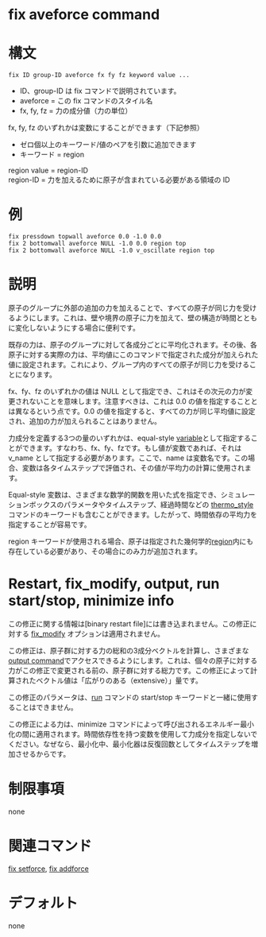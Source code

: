# fix aveforce command

# 構文
```
fix ID group-ID aveforce fx fy fz keyword value ...
```
- ID、group-ID は fix コマンドで説明されています。
- aveforce = この fix コマンドのスタイル名
- fx, fy, fz = 力の成分値（力の単位）

fx, fy, fz のいずれかは変数にすることができます（下記参照）

- ゼロ個以上のキーワード/値のペアを引数に追加できます
- キーワード = region

region value = region-ID  
region-ID = 力を加えるために原子が含まれている必要がある領域の ID

# 例
```
fix pressdown topwall aveforce 0.0 -1.0 0.0
fix 2 bottomwall aveforce NULL -1.0 0.0 region top
fix 2 bottomwall aveforce NULL -1.0 v_oscillate region top
```

# 説明
原子のグループに外部の追加の力を加えることで、すべての原子が同じ力を受けるようにします。これは、壁や境界の原子に力を加えて、壁の構造が時間とともに変化しないようにする場合に便利です。

既存の力は、原子のグループに対して各成分ごとに平均化されます。その後、各原子に対する実際の力は、平均値にこのコマンドで指定された成分が加えられた値に設定されます。これにより、グループ内のすべての原子が同じ力を受けることになります。

fx、fy、fz のいずれかの値は NULL として指定でき、これはその次元の力が変更されないことを意味します。注意すべきは、これは 0.0 の値を指定することとは異なるという点です。0.0 の値を指定すると、すべての力が同じ平均値に設定され、追加の力が加えられることはありません。

力成分を定義する3つの量のいずれかは、equal-style [variable]()として指定することができます。すなわち、fx、fy、fzです。もし値が変数であれば、それは v_name として指定する必要があります。ここで、name は変数名です。この場合、変数は各タイムステップで評価され、その値が平均力の計算に使用されます。

Equal-style 変数は、さまざまな数学的関数を用いた式を指定でき、シミュレーションボックスのパラメータやタイムステップ、経過時間などの [thermo_style]() コマンドのキーワードも含むことができます。したがって、時間依存の平均力を指定することが容易です。

region キーワードが使用される場合、原子は指定された幾何学的[region]()内にも存在している必要があり、その場合にのみ力が追加されます。

# Restart, fix_modify, output, run start/stop, minimize info
この修正に関する情報は[binary restart file]には書き込まれません。この修正に対する [fix_modify]() オプションは適用されません。

この修正は、原子群に対する力の総和の3成分ベクトルを計算し、さまざまな[output command]()でアクセスできるようにします。これは、個々の原子に対する力がこの修正で変更される前の、原子群に対する総力です。この修正によって計算されたベクトル値は「広がりのある（extensive）」量です。

この修正のパラメータは、[run]() コマンドの start/stop キーワードと一緒に使用することはできません。

この修正による力は、minimize コマンドによって呼び出されるエネルギー最小化の間に適用されます。時間依存性を持つ変数を使用して力成分を指定しないでください。なぜなら、最小化中、最小化器は反復回数としてタイムステップを増加させるからです。

# 制限事項
none

# 関連コマンド
[fix setforce](), [fix addforce]()

# デフォルト
none